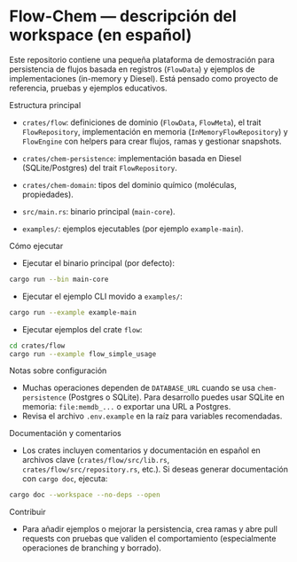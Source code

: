 # Flow-Chem — descripción del workspace (en español)

Este repositorio contiene una pequeña plataforma de demostración para
persistencia de flujos basada en registros (`FlowData`) y ejemplos de
implementaciones (in-memory y Diesel). Está pensado como proyecto de
referencia, pruebas y ejemplos educativos.

Estructura principal

- `crates/flow`: definiciones de dominio (`FlowData`, `FlowMeta`), el trait
  `FlowRepository`, implementación en memoria (`InMemoryFlowRepository`) y
  `FlowEngine` con helpers para crear flujos, ramas y gestionar snapshots.

- `crates/chem-persistence`: implementación basada en Diesel (SQLite/Postgres)
  del trait `FlowRepository`.

- `crates/chem-domain`: tipos del dominio químico (moléculas, propiedades).

- `src/main.rs`: binario principal (`main-core`).

- `examples/`: ejemplos ejecutables (por ejemplo `example-main`).

Cómo ejecutar

- Ejecutar el binario principal (por defecto):

```bash
cargo run --bin main-core
```

- Ejecutar el ejemplo CLI movido a `examples/`:

```bash
cargo run --example example-main
```

- Ejecutar ejemplos del crate `flow`:

```bash
cd crates/flow
cargo run --example flow_simple_usage
```

Notas sobre configuración

- Muchas operaciones dependen de `DATABASE_URL` cuando se usa
  `chem-persistence` (Postgres o SQLite). Para desarrollo puedes usar
  SQLite en memoria: `file:memdb_...` o exportar una URL a Postgres.
- Revisa el archivo `.env.example` en la raíz para variables recomendadas.

Documentación y comentarios

- Los crates incluyen comentarios y documentación en español en archivos
  clave (`crates/flow/src/lib.rs`, `crates/flow/src/repository.rs`, etc.).
  Si deseas generar documentación con `cargo doc`, ejecuta:

```bash
cargo doc --workspace --no-deps --open
```

Contribuir

- Para añadir ejemplos o mejorar la persistencia, crea ramas y abre pull
  requests con pruebas que validen el comportamiento (especialmente
  operaciones de branching y borrado).
